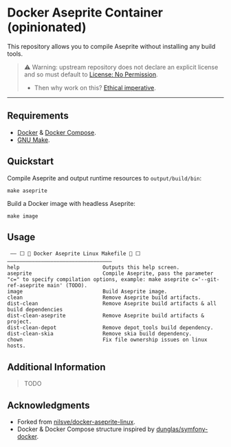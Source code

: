 # Docker Aseprite Container (opinionated)

This repository allows you to compile Aseprite without installing any build tools.

> ⚠️ Warning: upstream repository does not declare an explicit license and so must default
> to [License: No Permission](https://choosealicense.com/no-permission/).
>    - Then why work on this? [Ethical imperative](https://en.wikipedia.org/wiki/Hacker_ethic).

---

## Requirements

- [Docker](https://docs.docker.com/get-docker/) & [Docker Compose](https://docs.docker.com/compose/install/).
- [GNU Make](https://www.gnu.org/software/make/).

## Quickstart

Compile Aseprite and output runtime resources to `output/build/bin`:

```shell
make aseprite
```

Build a Docker image with headless Aseprite:

```shell
make image
```

## Usage

```shell
 —— ⬜ 🐳 Docker Aseprite Linux Makefile 🐳 ⬜ —————————————————————————————————— 
help                           Outputs this help screen.
aseprite                       Compile Aseprite, pass the parameter "c=" to specify compilation options, example: make aseprite c='--git-ref-aseprite main' (TODO).
image                          Build Aseprite image.
clean                          Remove Aseprite build artifacts.
dist-clean                     Remove Aseprite build artifacts & all build dependencies
dist-clean-aseprite            Remove Aseprite build artifacts & project.
dist-clean-depot               Remove depot_tools build dependency.
dist-clean-skia                Remove skia build dependency.
chown                          Fix file ownership issues on linux hosts.
```

## Additional Information

> TODO

## Acknowledgments

- Forked from [nilsve/docker-aseprite-linux](https://github.com/nilsve/docker-aseprite-linux).
- Docker & Docker Compose structure inspired by [dunglas/symfony-docker](https://github.com/dunglas/symfony-docker).
